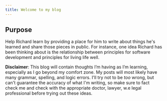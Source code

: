 ```yaml
---
title: Welcome to my blog
---
```


## Purpose

Help Richard learn by providing a place for him to write about things he's learned and share those pieces in public. For instance, one idea Richard has been thinking about is the relationship between principles for software development and principles for living life well.

**Disclaimer**: This blog will contain thoughts I’m having as I’m learning, especially as I go beyond my comfort zone. My posts will most likely have many grammar, spelling, and logic errors. I'll try not to be _too_ wrong, but can't guarantee the accuracy of what I'm writing, so make sure to fact check me and check with the appropriate doctor, lawyer, w.e legal professional before trying out these ideas.
